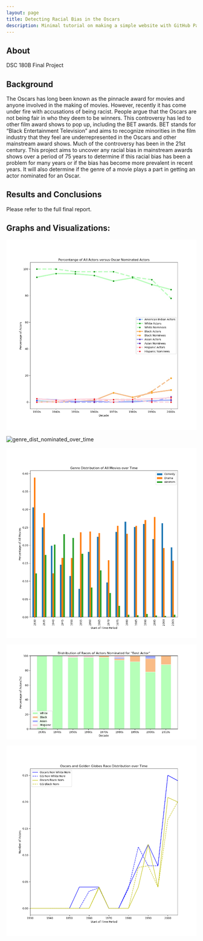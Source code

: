 ```yaml
---
layout: page
title: Detecting Racial Bias in the Oscars
description: Minimal tutorial on making a simple website with GitHub Pages
---
```


## About
DSC 180B Final Project

## Background

The Oscars has long been known as the pinnacle award for movies and anyone involved in the making of movies. However, recently it has come under fire with accusations of being racist. People argue that the Oscars are not being fair in who they deem to be winners. This controversy has led to other film award shows to pop up, including the BET awards. BET stands for “Black Entertainment Television” and aims to recognize minorities in the film industry that they feel are underrepresented in the Oscars and other mainstream award shows. 
Much of the controversy has been in the 21st century. This project aims to uncover any racial bias in mainstream awards shows over a period of 75 years to determine if this racial bias has been a problem for many years or if the bias has become more prevalent in recent years. It will also determine if the genre of a movie plays a part in getting an actor nominated for an Oscar. 

## Results and Conclusions

Please refer to the full final report.

## Graphs and Visualizations:
![actorsRaceVSnomineesRace](https://github.com/mkwan13/180_final_site/blob/gh-pages/images/actorsRaceVSnomineesRace.jpg)

![genre_dist_nominated_over_time](https://github.com/HuRebecca/wiki-capstone/blob/master/finalVisuals/genre_dist_nominated_over_time.png)

![genre_dist_over_time](https://github.com/mkwan13/180_final_site/blob/gh-pages/images/genre_dist_over_time.png)

![nominee_race_distribution](https://github.com/mkwan13/180_final_site/blob/gh-pages/images/nominee_race_distribution.jpg)

![race_dist_over_time](https://github.com/mkwan13/180_final_site/blob/gh-pages/images/race_dist_over_time.png)
